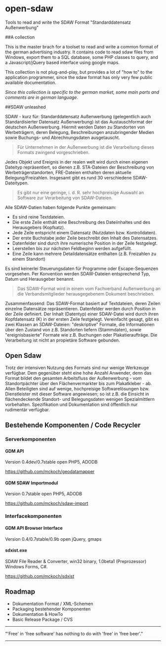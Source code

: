 open-sdaw
=========

Tools to read and write the SDAW Format "Standarddatensatz Außenwerbung"


##A collection

This is the master brach for a toolset to read and write a common format of the german advertising industry. 
It contains code to read sdaw files from Windows, export them to a SQL database, some PHP classes to query, and a Javascript/jQuery based interface using google maps.

This collection is not plug-and-play, but provides a lot of "how to" to the application programmer, since the sdaw format has only very few public available documentation.

*Since this collection is specific to the german market, some main parts and comments are in german language.*

##SDAW unleashed

SDAW - kurz für: Standarddatensatz Außenwerbung (gelegentlich auch Standardisierter Datensatz Außenwerbung) ist das Austauschformat der deutschen Außenwerbung. Hiermit werden Daten zu Standorten von Werbeträgern, deren Belegung, Beschreibungen anzubringender Medien sowie Buchungs- und Abrechnungsdaten ausgetauscht. 

> Für Unternehmen in der Außenwerbung ist die Verarbeitung dieses Formats zwingend vorgeschrieben.

Jedes Objekt und Ereignis in der realen welt wird durch einen eigenen Dateityp repräsentiert, so dienen z.B. STA-Dateien der Beschreibung von Werbeträgerstandorten, FRE-Dateien enthalten deren aktuelle Belegung/Freizahlen. Insgesamt gibt es rund 30 verschiedene SDAW-Dateitypen. 

> Es gibt nur eine geringe, i. d. R. sehr hochpreisige Auswahl an Software zur Verarbeitung von SDAW-Dateien. 

Alle SDAW-Datien haben folgende Punkte gemeinsam:

* Es sind reine Textdateien.
* Die erste Zeile enthält eine Beschreibung des Dateiinhaltes und des Herausgebers (Kopfsatz).
* Jede Zeile entspricht einem Datensatz (Nutzdaten bzw. Kontrolldaten).
* Der erste Buchstabe jeder Zeile beschreibt den Inhalt des Datensatzes.
* Datenfelder sind durch ihre numerische Position in der Zeile festgelegt.
* Leerstellen bis zur nächsten Feldbeginn werden aufgefüllt.
* Eine Zeile kann mehrere Detaildatensätze enthalten (z.B. Freizahlen zu einem Standort)

Es sind keinerlei Steuerungsdaten für Programme oder Escape-Sequenzen vorgesehen. Per Konvention werden SDAW-Dateien entsprechend Typ, Datum und Herausgeber benannt. 

> Das SDAW-Format wird in einem vom Fachverband Außenwerbung an die Verbandsmitglieder herausgegebenem Dokument beschrieben. 

Zusammenfassend: Das SDAW-Format basiert auf Textdateien, deren Zeilen einzelne Datensätze repräsentieren. Datenfelder werden durch Position in der Zeile definiert. Der Inhalt (Datentyp) einer SDAW-Datei wird durch ihren Kopfdatensatz (K) in  der ersten Zeile festgelegt. Vereinfacht gesagt, gibt es zwei Klassen an SDAW-Dateien: "deskriptive" Formate, die Informationen über den Zustand von z.B. Standorten liefern (Stammdaten), sowie "ereignisbasierte" Formate wie z.B. Buchungen oder Plakatieraufträge. Die Verarbeitung ist nicht an propietäre Software gebunden.

## Open Sdaw

Trotz der intensiven Nutzung des Formats sind nur wenige Werkzeuge verfügbar. Dem gegenüber steht eine hohe Anzahl Anwender, denn das Format bildet den gesamten Arbeitsfluss der Außenwerbung - vom Standortpächter über den Flächenvermarkter bis zum Plakatkleber - ab. Allen Beteiligten sind auf wenige, hochpreisige Softwarelösungen bzw. Dienstleister mit dieser Software angewiesen; so ist z.B. die Einsicht in flächendeckende Standort- und Belegungsdaten wenigen Spezialmittlern vorbehalten. Spezifikation und Dokumentation sind öffentlich nur rudimentär verfügbar.

## Bestehende Komponenten / Code Recycler

### Serverkomponenten

#### GDM API

Version 0.4dev/0.7stable open
PHP5, ADODB

https://github.com/mckoch/geodatamapper 

#### GDM SDAW Importmodul

Version 0.7stable open
PHP5, ADODB

https://github.com/mckoch/sdaw-import

### Interfacekomponenten

#### GDM API Browser Interface

Version 0.4/0.7stable/0.9b open
jQuery, gmaps


#### sdxist.exe

SDAW File Reader & Converter, win32 binary, 1.0beta1 (Preprozessor)
Windows Forms, C#.

https://github.com/mckoch/sdxist 

## Roadmap

* Dokumentation Format / XML-Schemen 
* Packaging bestehender Komponenten
* Dokumentation & HowTo
* Basic Release Package / CVS


----------
"'Free' in 'free software' has nothing to do with 'free' in 'free beer'." 

----------
